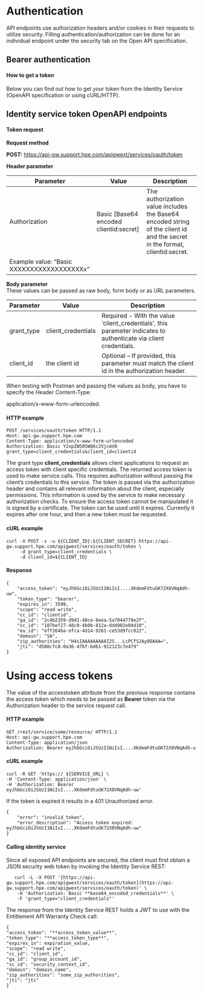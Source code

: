
# Authentication

API endpoints use authorization headers and/or cookies in their requests to utilize security. 
Filling authentication/authorization can be done for an individual endpoint under the security tab on the Open API specification.
    

## Bearer authentication

#### How to get a token

Below you can find out how to get your token from the Identity Service (OpenAPI specification or using cURL/HTTP).

## Identity service token OpenAPI endpoints

#### Token request

**Request method**

**POST:**  https://api-gw.support.hpe.com/apigwext/services/oauth/token

**Header parameter**

|Parameter|Value  |Description |
|--|--|--|
| Authorization |Basic [Base64 encoded clientid:secret]  | The authorization value includes the Base64 encoded string of the client id and the secret in the format, clientid:secret. 
Example value: “Basic XXXXXXXXXXXXXXXXXXx” |

**Body parameter**  
These values can be passed as raw body, form body or as URL parameters.

|Parameter|Value  |Description |
|--|--|--|
| grant_type|client_credentials| Required - With the value ‘client_credentials’, this parameter indicates to authenticate via client credentials.|
| client_id|the client id| Optional – If provided, this parameter must match the client id in the authorization header.|

When testing with Postman and passing the values as body, you have to specify the Header Content-Type: 

application/x-www-form-urlencoded.

#### HTTP example

```
POST /services/oauth/token HTTP/1.1
Host: api-gw.support.hpe.com
Content-Type: application/x-www-form-urlencoded
Authorization: Basic Y2xpZW50SWQ6c2VjcmV0
grant_type=client_credentials&client_id=clientid 

```

The grant type **client_credentials** allows client applications to request an access token with client specific credentials. 
The returned access token is used to make service calls. This requires authorization without passing the client’s credentials to this service. The token is passed via the authorization header and contains all relevant information about the client, especially permissions. 
This information is used by the service to make necessary authorization checks. To ensure the access token cannot be manipulated it is signed by a certificate. The token can be used until it expires. Currently it expires after one hour, and then a new token must be requested.


#### cURL example

```
curl -X POST -s -u ${CLIENT_ID}:${CLIENT_SECRET} https://api-gw.support.hpe.com/apigwext/services/oauth/token \
     -d grant_type=client_credentials \
     -d client_id=${CLIENT_ID}

```

#### Response

```
{
    "access_token": "eyJhbGciOiJSUzI1NiIsI....XKdemFdtuGK72X8VNqAdh-uw",
    "token_type": "bearer",
    "expires_in": 3599,
    "scope": "read write",
    "cc_id": "clientid",
    "ga_id": "2c4b2359-d9d1-48ce-8eea-5a7044779e2f",
    "sc_id": "107bef27-48c0-4b0b-812a-ddd902e04d10",
    "eu_id": "eff264ba-efca-4d14-9261-ce53d9fcc022",
    "domain": "SA",
    "zip_authorities": "H4sIAAAAAAAAAI2S...LcPCfSJAy0DAAA=",
    "jti": "d500cfc8-0a36-47bf-bd61-912123c7e479"
} 

```

# Using access tokens

The value of the accesstoken attribute from the previous response contains the access token which needs to be passed as  **Bearer**  token via the Authorization header to the service request call.

#### HTTP example

```
GET /rest/service/some/resource/ HTTP/1.1
Host: api-gw.support.hpe.com
Content-Type: application/json
Authorization: Bearer eyJhbGciOiJSUzI1NiIsI....XKdemFdtuGK72X8VNqAdh-u 

```

#### cURL example

```
curl -R GET 'https:// ${SERVICE_URL} \
-H 'Content-Type: application/json' \
-H 'Authorization: Bearer eyJhbGciOiJSUzI1NiIsI....XKdemFdtuGK72X8VNqAdh-uw'

```

If the token is expired it results in a 401 Unauthorized error.

```
{
    "error": "invalid_token",
    "error_description": "Access token expired: eyJhbGciOiJSUzI1NiIsI....XKdemFdtuGK72X8VNqAdh-uw"
} 

```

#### Calling identity service

Since all exposed API endpoints are secured, the client must first obtain a JSON security web token by invoking the Identity Service REST:

       curl -L -X POST '[https://api-gw.support.hpe.com/apigwext/services/oauth/token](https://api-gw.support.hpe.com/apigwext/services/oauth/token)' \
        -H 'Authorization: Basic **base64_encoded_credentials**' \
        -F 'grant_type="client_credentials"'
        
The response from the Identity Service REST holds a JWT to use with the Entitlement API Warranty Check call:

    {
    "access_token": "**access_token_value**",
    "token_type": "**access_token_type**",
    "expires_in": expiration_value,
    "scope": "read write",
    "cc_id": "client_id",
    "ga_id": "group_account_id",
    "sc_id": "security_context_id",
    "domain": "domain_name",
    "zip_authorities": "some_zip_authorities",
    "jti": "jti" 
    }